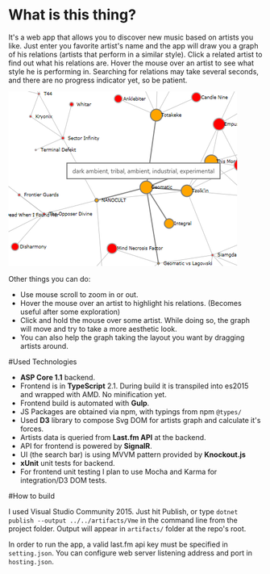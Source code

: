 # What is this thing?

It's a web app that allows you to discover new music based on artists you like. Just enter you favorite artist's name and the app will draw you a graph of his relations (artists that perform in a similar style). Click a related artist to find out what his relations are. Hover the mouse over an artist to see what style he is performing in. Searching for relations may take several seconds, and there are no progress indicator yet, so be patient.

![](docs/vme-screen.png)

Other things you can do:
- Use mouse scroll to zoom in or out.
- Hover the mouse over an artist to highlight his relations. (Becomes useful after some exploration)
- Click and hold the mouse over some artist. While doing so, the graph will move and try to take a more aesthetic look.
- You can also help the graph taking the layout you want by dragging artists around.

#Used Technologies

- **ASP Core 1.1** backend. 
- Frontend is in **TypeScript** 2.1. During build it is transpiled into es2015 and wrapped with AMD. No  minification yet. 
- Frontend build is automated with **Gulp**. 
- JS Packages are obtained via npm, with typings from npm `@types/`
- Used **D3** library to compose Svg DOM for artists graph and calculate it's forces.
- Artists data is queried from **Last.fm API** at the backend.
- API for frontend is powered by **SignalR**.
- UI (the search bar) is using MVVM pattern provided by **Knockout.js**
- **xUnit** unit tests for backend.
- For frontend unit testing I plan to use Mocha and Karma for integration/D3 DOM tests.

#How to build

I used Visual Studio Community 2015. Just hit Publish, or type `dotnet publish --output ../../artifacts/Vme` in the command line from the project folder. Output will appear in `artifacts/` folder at the repo's root. 

In order to run the app, a valid last.fm api key must be specified in `setting.json`. You can configure web server listening address and port in `hosting.json`.

